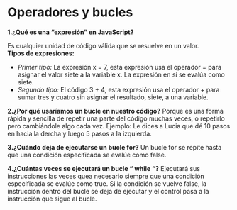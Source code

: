 # Operadores y bucles
**1.¿Qué es una “expresión” en JavaScript?**
  
  Es cualquier unidad de código válida que se resuelve en un valor.  
  **Tipos de expresiones:**
  + *Primer tipo:*
    La expresión x = 7, esta expresión usa el operador = para asignar el valor siete a la variable x. La expresión en sí se evalúa como          siete.
  + *Segundo tipo:*
    El código 3 + 4, esta expresión usa el operador + para sumar tres y cuatro sin asignar el resultado, siete, a una variable.

**2.¿Por qué usaríamos un bucle en nuestro código?**
    Porque es una forma rápida y sencilla de repetir una parte del código muchas veces, o repetirlo pero cambiándole algo cada vez. 
    Ejemplo:
    Le dices a Lucia que dé 10 pasos en hacia la dercha y luego 5 pasos a la izquierda.

**3.¿Cuándo deja de ejecutarse un bucle for?**
    Un bucle for se repite hasta que una condición especificada se evalúe como false.

**4.¿Cuántas veces se ejecutará un bucle “ while “?**
    Ejecutará sus instrucciones las veces quea necesario siempre que una condición especificada se evalúe como true.
    Si la condición se vuelve false, la instrucción dentro del bucle se deja de ejecutar y el control pasa a la instrucción que sigue al 
    bucle.


